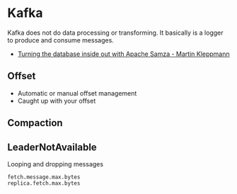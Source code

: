 # Kafka

Kafka does not do data processing or transforming. It basically is a logger to produce and consume messages.

* [Turning the database inside out with Apache Samza - Martin Kleppmann](https://www.youtube.com/watch?v=fU9hR3kiOK0)

## Offset

* Automatic or manual offset management
* Caught up with your offset

## Compaction

## LeaderNotAvailable

Looping and dropping messages

```
fetch.message.max.bytes
replica.fetch.max.bytes
```

